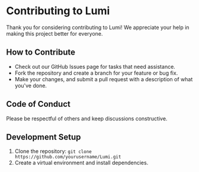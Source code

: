 # Contributing to Lumi

Thank you for considering contributing to Lumi! We appreciate your help in making this project better for everyone.

## How to Contribute
- Check out our GitHub Issues page for tasks that need assistance.
- Fork the repository and create a branch for your feature or bug fix.
- Make your changes, and submit a pull request with a description of what you've done.

## Code of Conduct
Please be respectful of others and keep discussions constructive.

## Development Setup
1. Clone the repository: `git clone https://github.com/yourusername/Lumi.git`
2. Create a virtual environment and install dependencies.



